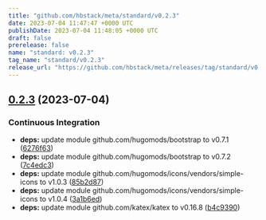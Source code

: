 ```yaml
---
title: "github.com/hbstack/meta/standard/v0.2.3"
date: 2023-07-04 11:47:47 +0000 UTC
publishDate: 2023-07-04 11:48:05 +0000 UTC
draft: false
prerelease: false
name: "standard: v0.2.3"
tag_name: "standard/v0.2.3"
release_url: "https://github.com/hbstack/meta/releases/tag/standard/v0.2.3"
---
```


## [0.2.3](https://github.com/hbstack/meta/compare/standard/v0.2.2...standard/v0.2.3) (2023-07-04)


### Continuous Integration

* **deps:** update module github.com/hugomods/bootstrap to v0.7.1 ([6276f63](https://github.com/hbstack/meta/commit/6276f637bfad7dc144c5ed703c4d58e0e68de2c6))
* **deps:** update module github.com/hugomods/bootstrap to v0.7.2 ([7c4edc3](https://github.com/hbstack/meta/commit/7c4edc3d2f8ac94b126e3216181701c265613bb2))
* **deps:** update module github.com/hugomods/icons/vendors/simple-icons to v1.0.3 ([85b2d87](https://github.com/hbstack/meta/commit/85b2d8716901e5a94584ee7d318c516c01acc4ff))
* **deps:** update module github.com/hugomods/icons/vendors/simple-icons to v1.0.4 ([3a1b6ed](https://github.com/hbstack/meta/commit/3a1b6ed92813dbe3567ccba99978e6e8fe787f2d))
* **deps:** update module github.com/katex/katex to v0.16.8 ([b4c9390](https://github.com/hbstack/meta/commit/b4c939020c884270e3dc57845337234fcb456300))
